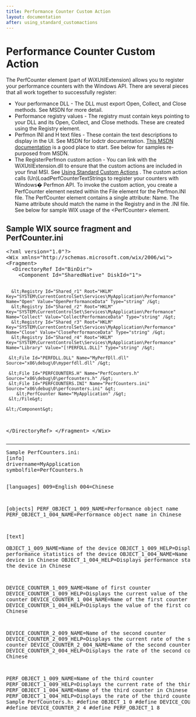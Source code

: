 ```yaml
---
title: Performance Counter Custom Action
layout: documentation
after: using_standard_customactions
---
```

# Performance Counter Custom Action

<p>The PerfCounter element (part of WiXUtilExtension) allows you to register your performance counters with the Windows API. There are several pieces that all work together to successfully register:</p>

<ul>
  <li>Your performance DLL - The DLL must export Open, Collect, and Close methods. See MSDN for more detail.</li>

  <li>Performance registry values - The registry must contain keys pointing to your DLL and its Open, Collect, and Close methods. These are created using the Registry element.</li>

  <li>Perfmon INI and H text files - These contain the text descriptions to display in the UI. See MSDN for lodctr documentation. <a href='http://msdn2.microsoft.com/library/aa371878.aspx' target="_blank">This MSDN documentation</a> is a good place to start. See below for samples re-purposed from MSDN.</li>

  <li>The RegisterPerfmon custom action - You can link with the WiXUtilExtension.dll to ensure that the custom actions are included in your final MSI. See <a href='using_standard_customactions.htm'>Using Standard Custom Actions</a> . The custom action calls (Un)LoadPerfCounterTextStrings to register your counters with Windows&#65533; Perfmon API. To invoke the custom action, you create a PerfCounter element nested within the File element for the Perfmon.INI file. The PerfCounter element contains a single attribute: Name. The Name attribute should match the name in the Registry and in the .INI file. See below for sample WIX usage of the &lt;PerfCounter&gt; element.</li>
</ul>

<h2>Sample WIX source fragment and PerfCounter.ini</h2>
<pre>
&lt;?xml version="1.0"?&gt;
&lt;Wix xmlns="http://schemas.microsoft.com/wix/2006/wi"&gt;
&lt;Fragment&gt;
  &lt;DirectoryRef Id="BinDir"&gt;
    &lt;Component Id="SharedNative" DiskId="1"&gt;

      &lt;Registry Id="Shared_r1" Root="HKLM" Key="SYSTEM\CurrentControlSet\Services\MyApplication\Performance" Name="Open" Value="OpenPerformanceData" Type="string" /&gt;
      &lt;Registry Id="Shared_r2" Root="HKLM" Key="SYSTEM\CurrentControlSet\Services\MyApplication\Performance" Name="Collect" Value="CollectPerformanceData" Type="string" /&gt;
      &lt;Registry Id="Shared_r3" Root="HKLM" Key="SYSTEM\CurrentControlSet\Services\MyApplication\Performance" Name="Close" Value="ClosePerformanceData" Type="string" /&gt;
      &lt;Registry Id="Shared_r4" Root="HKLM" Key="SYSTEM\CurrentControlSet\Services\MyApplication\Performance" Name="Library" Value="[!PERFDLL.DLL]" Type="string" /&gt;

     &lt;File Id="PERFDLL.DLL" Name="MyPerfDll.dll" Source="x86\debug\0\myperfdll.dll" /&gt;

     &lt;File Id="PERFCOUNTERS.H" Name="PerfCounters.h" Source="x86\debug\0\perfcounters.h" /&gt;
     &lt;File Id="PERFCOUNTERS.INI" Name="PerfCounters.ini" Source="x86\debug\0\perfcounters.ini" &gt;
        &lt;PerfCounter Name="MyApplication" /&gt;
     &lt;/File&gt;

    &lt;/Component&gt;
  &lt;/DirectoryRef&gt;
&lt;/Fragment&gt;
&lt;/Wix&gt;
</pre>
<hr />
<pre>
Sample PerfCounters.ini:
[info]
drivername=MyApplication
symbolfile=PerfCounters.h

[languages] 
009=English
004=Chinese

[objects]
PERF_OBJECT_1_009_NAME=Performance object name
PERF_OBJECT_1_004_NAME=Performance object name in Chinese

[text]  
OBJECT_1_009_NAME=Name of the device
OBJECT_1_009_HELP=Displays performance statistics of the device
OBJECT_1_004_NAME=Name of the device in Chinese
OBJECT_1_004_HELP=Displays performance statistics of the device in Chinese

DEVICE_COUNTER_1_009_NAME=Name of first counter
DEVICE_COUNTER_1_009_HELP=Displays the current value of the first counter
DEVICE_COUNTER_1_004_NAME=Name of the first counter in Chinese
DEVICE_COUNTER_1_004_HELP=Displays the value of the first counter in Chinese

DEVICE_COUNTER_2_009_NAME=Name of the second counter
DEVICE_COUNTER_2_009_HELP=Displays the current rate of the second counter
DEVICE_COUNTER_2_004_NAME=Name of the second counter in Chinese
DEVICE_COUNTER_2_004_HELP=Displays the rate of the second counter in Chinese

PERF_OBJECT_1_009_NAME=Name of the third counter
PERF_OBJECT_1_009_HELP=Displays the current rate of the third counter
PERF_OBJECT_1_004_NAME=Name of the third counter in Chinese
PERF_OBJECT_1_004_HELP=Displays the rate of the third counter in Chinese
Sample PerfCounters.h:
#define OBJECT_1    0
#define DEVICE_COUNTER_1    2
#define DEVICE_COUNTER_2    4
#define PERF_OBJECT_1    8
</pre>

